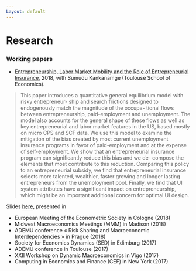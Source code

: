 ```yaml
---
Layout: default
---
```


# Research

### Working papers 

*   [Entrepreneurship, Labor Market Mobility and the Role of Entrepreneurial Insurance](./dd), 2018, with Sumudu Kankanamge (Toulouse School of Economics).

> This paper introduces a quantitative general equilibrium model with risky entrepreneur- ship and search frictions designed to endogenously match the magnitude of the occupa- tional flows between entrepreneurship, paid-employment and unemployment. The model also accounts for the general shape of these flows as well as key entrepreneurial and labor market features in the US, based mostly on micro CPS and SCF data. We use this model to examine the mitigation of the bias created by most current unemployment insurance programs in favor of paid-employment and at the expense of self-employment. We show that an entrepreneurial insurance program can significantly reduce this bias and we de- compose the elements that most contribute to this reduction. Comparing this policy to an entrepreneurial subsidy, we find that entrepreneurial insurance selects more talented, wealthier, faster growing and longer lasting entrepreneurs from the unemployment pool. Finally, we find that UI system attributes have a significant impact on entrepreneurship, which might be an important additional concern for optimal UI design.


Slides [here](./ldz), presented in
*   European Meeting of the Econometric Society in Cologne (2018)
* Midwest Macroeconomics Meetings (MMM) in Madison (2018)
* ADEMU conference « Risk Sharing and Macroeconomic Interdependencies » in Prague (2018)
* Society for Economics Dynamics (SED) in Edimburg (2017)
* ADEMU conference in Toulouse (2017)
* XXII Workshop on Dynamic Macroeconomics in Vigo (2017)
* Computing in Economics and Finance (CEF) in New York (2017)
